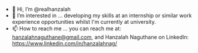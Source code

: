 - 👋 Hi, I’m @realhanzalah
- 👀 I’m interested in ... developing my skills at an internship or similar work experience opportunities whilst I'm currently at university.
- 📫 How to reach me ... you can reach me at: hanzalahnaguthane@gmail.com, and Hanzalah Naguthane on LinkedIn: https://www.linkedin.com/in/hanzalahnag/

<!---
realhanzalah/realhanzalah is a ✨ special ✨ repository because its `README.md` (this file) appears on your GitHub profile.
You can click the Preview link to take a look at your changes.
--->
